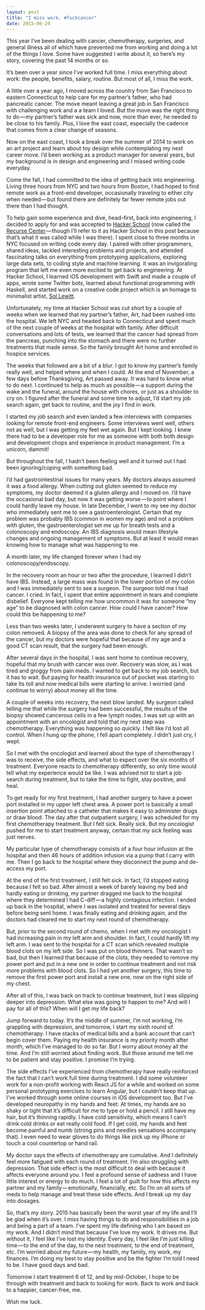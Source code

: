 ```yaml
---
layout: post
title: "I miss work. #fuckcancer"
date: 2015-06-29
---
```


This year I’ve been dealing with cancer, chemotherapy, surgeries, and general illness all of which have prevented me from working and doing a lot of the things I love. Some have suggested I write about it, so here’s my story, covering the past 14 months or so.

It’s been over a year since I’ve worked full time. I miss everything about work: the people, benefits, salary, routine. But most of all, I miss the work.

A little over a year ago, I moved across the country from San Francisco to eastern Connecticut to help care for my partner’s father, who had pancreatic cancer. The move meant leaving a great job in San Francisco with challenging work and a a team I loved. But the move was the right thing to do — my partner’s father was sick and now, more than ever, he needed to be close to his family. Plus, I love the east coast, especially the cadence that comes from a clear change of seasons.

Now on the east coast, I took a break over the summer of 2014 to work on an art project and learn about toy design while contemplating my next career move. I’d been working as a product manager for several years, but my background is in design and engineering and I missed writing code everyday. 

Come the fall, I had committed to the idea of getting back into engineering. Living three hours from NYC and two hours from Boston, I had hoped to find remote work as a front-end developer, occasionally traveling to either city when needed — but found there are definitely far fewer remote jobs out there than I had thought. 

To help gain some experience and dive, head-first, back into engineering, I decided to apply for and was accepted to [Hacker School](http://recurse.com) (now called the [Recurse Center](https://www.recurse.com/blog/77-hacker-school-is-now-the-recurse-center) — though I’ll refer to it as Hacker School in this post because that’s what it was called while I was there). I spent close to three months in NYC focused on writing code every day. I paired with other programmers, shared ideas, tackled interesting problems and projects, and attended fascinating talks on everything from prototyping applications, exploring large data sets, to coding style and machine learning. It was an invigorating program that left me even more excited to get back to engineering. At Hacker School, I learned iOS development with Swift and made a couple of apps, wrote some Twitter bots, learned about functional programming with Haskell, and started work on a creative code project which is an homage to minimalist artist, [Sol Lewitt](https://en.wikipedia.org/wiki/Sol_LeWitt). 

Unfortunately, my time at Hacker School was cut short by a couple of weeks when we learned that my partner’s father, Art, had been rushed into the hospital. We left NYC and headed back to Connecticut and spent much of the next couple of weeks at the hospital with family. After difficult conversations and lots of tests, we learned that the cancer had spread from the pancreas, punching into the stomach and there were no further treatments that made sense. So the family brought Art home and enrolled in hospice services. 

The weeks that followed are a bit of a blur. I got to know my partner’s family really well, and helped where and when I could. At the end of November, a few days before Thanksgiving, Art passed away. It was hard to know what to do next. I continued to help as much as possible — a support during the wake and the funeral, around the house with chores, or just as a shoulder to cry on. I figured after the funeral and some time to adjust, I’d start my job search again, get back to routine, and the joy I find in work.

I started my job search and even landed a few interviews with companies looking for remote front-end engineers. Some interviews went well, others not as well, but I was getting my feet wet again. But I kept looking. I knew there had to be a developer role for me as someone with both both design and development chops and experience in product management. I’m a unicorn, dammit!

But throughout the fall, I hadn’t been feeling well and it turned out I had been ignoring/coping with something bad. 

I’d had gastrointestinal issues for many years. My doctors always assumed it was a food allergy. When cutting out gluten seemed to reduce my symptoms, my doctor deemed it a gluten allergy and I moved on. I’d have the occasional bad day, but now it was getting worse — to point where I could hardly leave my house. In late December, I went to my see my doctor who immediately sent me to see a gastroenterologist. Certain that my problem was probably IBS (common in women my age) and not a problem with gluten, the gastroenterologist set me up for breath tests and a colonoscopy and endoscopy. An IBS diagnosis would mean lifestyle changes and ongoing management of symptoms. But at least it would mean knowing how to manage what was happening to me.

A month later, my life changed forever when  I had my colonoscopy/endoscopy. 

In the recovery room an hour or two after the procedure, I learned I didn’t have IBS. Instead, a large mass was found in the lower portion of my colon and I was immediately sent to see a surgeon. The surgeon told me I had cancer. I cried. In fact, I spent that entire appointment in tears and complete disbelief. Everyone kept telling me how uncommon it was for someone “my age” to be diagnosed with colon cancer. How could I have cancer? How could this be happening to me?

Less than two weeks later, I underwent surgery to have a section of my colon removed. A biopsy of the area was done to check for any spread of the cancer, but my doctors were hopeful that because of my age and a good CT scan result, that the surgery had been enough. 

After several days in the hospital, I was sent home to continue recovery, hopeful that my brush with cancer was over. Recovery was slow, as I was tired and groggy from pain meds. I wanted to get back to my job search, but it has to wait. But paying for health insurance out of pocket was starting to take its toll and now medical bills were starting to arrive. I worried (and continue to worry) about money all the time.

A couple of weeks into recovery, the next blow landed. My surgeon called telling me that while the surgery had been successful, the results of the biopsy showed cancerous cells in a few lymph nodes. I was set up with an appointment with an oncologist and told that my next step was chemotherapy. Everything was happening so quickly. I felt like I’d lost all control. When I hung up the phone, I fell apart completely. I didn’t just cry, I wept. 

So I met with the oncologist and learned about the type of chemotherapy I was to receive, the side effects, and what to expect over the six months of treatment. Everyone reacts to chemotherapy differently, so only time would tell what my experience would be like. I was advised not to start a job search during treatment, but to take the time to fight, stay positive, and heal. 

To get ready for my first treatment, I had another surgery to have a power port installed in my upper left chest area. A power port is basically a small insertion point attached to a catheter that makes it easy to administer drugs or draw blood. The day after that outpatient surgery, I was scheduled for my first chemotherapy treatment. But I felt sick. Really sick. But my oncologist pushed for me to start treatment anyway, certain that my sick feeling was just nerves. 

My particular type of chemotherapy consists of a four hour infusion at the hospital and then 46 hours of addition infusion via a pump that I carry with me. Then I go back to the hospital where they disconnect the pump and de-access my port. 

At the end of the first treatment, I still felt sick. In fact, I’d stopped eating because I felt so bad. After almost a week of barely leaving my bed and hardly eating or drinking, my partner dragged me back to the hospital where they determined I had C-diff — a highly contagious infection. I ended up back in the hospital, where I was isolated and treated for several days before being sent home. I was finally eating and drinking again, and the doctors had cleared me to start my next round of chemotherapy. 

But, prior to the second round of chemo, when I met with my oncologist I had increasing pain in my left arm and shoulder. In fact, I could hardly lift my left arm. I was sent to the hospital for a CT scan which revealed multiple blood clots on my left side. So I was put on blood thinners. That wasn’t so bad, but then I learned that because of the clots, they needed to remove my power port and put in a new one in order to continue treatment and not risk more problems with blood clots. So I had yet another surgery, this time to remove the first power port and install a new one, now on the right side of my chest. 

After all of this, I was back on track to continue treatment, but I was slipping deeper into depression. What else was going to happen to me? And will I pay for all of this? When will I get my life back?

Jump forward to today. It’s the middle of summer, I’m not working, I’m grappling with depression, and tomorrow, I start my sixth round of chemotherapy. I have stacks of medical bills and a bank account that can’t begin cover them. Paying my health insurance is my priority month after month, which I’ve managed to do so far. But I worry about money all the time. And I’m still worried about finding work. But those around me tell me to be patient and stay positive. I promise I’m trying.

The side effects I’ve experienced from chemotherapy have really reinforced the fact that I can’t work full time during treatment. I did some volunteer work for a non-profit working with React JS for a while and worked on some personal prototyping exercises to learn Angular, but I couldn’t keep that up. I’ve worked through some online courses in iOS development too. But I’ve developed neuropathy in my hands and feet. At times, my hands are so shaky or tight that it’s difficult for me to type or hold a pencil. I still have my hair, but it’s thinning rapidly. I have cold sensitivity, which means I can’t drink cold drinks or eat really cold food. If I get cold, my hands and feet become painful and numb (strong pins and needles sensations accompany that). I even need to wear gloves to do things like pick up my iPhone or touch a cool countertop or hand rail. 

My doctor says the effects of chemotherapy are cumulative. And I definitely feel more fatigued with each round of treatment. I’m also struggling with depression. That side effect is the most difficult to deal with because it affects everyone around you. I feel a profound sense of sadness and I have little interest or energy to do much. I feel a lot of guilt for how this affects my partner and my family — emotionally, financially, etc. So I’m on all sorts of meds to help manage and treat these side effects. And I break up my day into dosages. 

So, that’s my story. 2015 has basically been the worst year of my life and I’ll be glad when it’s over. I miss having things to do and responsibilities in a job and being a part of a team. I’ve spent my life defining who I am based on my work. And I didn’t mind that because I’ve love my work. It drives me. But without it, I feel like I’ve lost my identity. Every day, I feel like I’m just killing time — to the end of the day, to the next treatment, to the end of treatment, etc. I’m worried about my future — my health, my family, my work, my finances. I’m doing my best to stay positive and be the fighter I’m told I need to be. I have good days and bad. 

Tomorrow I start treatment 6 of 12, and by mid-October, I hope to be through with treatment and back to looking for work. Back to work and back to a happier, cancer-free, me. 

Wish me luck.
